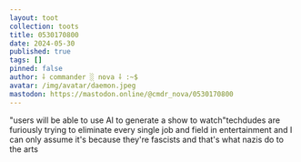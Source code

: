 ```yaml
---
layout: toot
collection: toots
title: 0530170800
date: 2024-05-30
published: true
tags: []
pinned: false
author: ⸸ commander ░ nova ⸸ :~$
avatar: /img/avatar/daemon.jpeg
mastodon: https://mastodon.online/@cmdr_nova/0530170800
---
```


"users will be able to use AI to generate a show to watch"techdudes are furiously trying to eliminate every single job and field in entertainment and I can only assume it's because they're fascists and that's what nazis do to the arts
